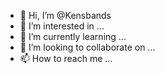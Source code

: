 - 👋 Hi, I’m @Kensbands
- 👀 I’m interested in ...
- 🌱 I’m currently learning ...
- 💞️ I’m looking to collaborate on ...
- 📫 How to reach me ...

<!---
Kensbands/Kensbands is a ✨ special ✨ repository because its `README.md` (this file) appears on your GitHub profile.
You can click the Preview link to take a look at your changes.
--->
